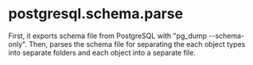 # postgresql.schema.parse
First, it exports schema file from PostgreSQL with "pg_dump --schema-only". Then, parses the schema file for separating the each object types into separate folders and each object into a separate file.
